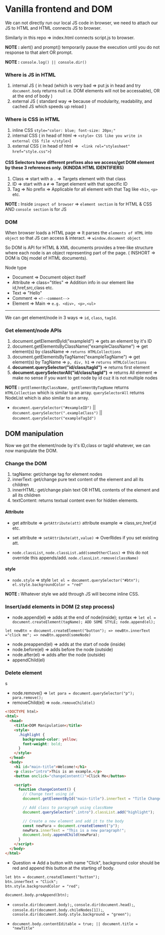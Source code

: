 # Vanilla frontend and DOM

We can not directly run our local JS code in browser, we need to attach our JS to HTML and HTML connects JS to browser. 

Similarly in this repo => index.html connects script.js to browser.

**NOTE :** alert() and prompt() temporarily pause the execution until you do not response to that alert OR prompt.

**NOTE :** `console.log() || console.dir()`

### Where is JS in HTML

1. internal JS    ( in head (which is very bad => put js in head and try `document.body` returns null i.e. DOM elements will not be accessable), OR at the end of body ) 
2. external JS    ( standard way => because of modularity, readability, and cached JS which speeds up reload )

### Where is CSS in HTML

1. inline CSS           `style="color: blue; font-size: 20px;"`
2. internal CSS        ( in head of html =>  ```<style> CSS like you write in external CSS file </style>```)
3. external CSS        ( in head of html => ``` <link rel="stylesheet" href="style.css">```)

#### CSS Selectors have different prefixes also we access/get DOM element by these 3 references only. (KINDDA HTML IDENTIFIERS)

1. Class => start with a ```.``` => Targets element with that class
2. ID    => start with a ```#``` => Target element with that specific ID
3. Tag   => No prefix            => Applicable for all element with that Tag like ```<h1>```, ```<p>``` etc.

**NOTE :** Inside `inspect of browser` => `element section` is for HTML & CSS AND `console section` is for JS

### DOM

When browser loads a HTML page => It parses the `elements of HTML` into `object` so that JS can access & interact. => `window.document object`  

So DOM is API for HTML & XML documents provides a tree-like structure where each node is an object representing part of the page. ( INSHORT => DOM is Obj model of HTML documents).

Node type

- Document         =>  Document object itself   
- Attribute        =>  class="titles" => Addition info in our element like id,href,src,class etc.
- Text             =>  "Hello"
- Comment          =>  `<!--comment-->`
- Element          =>  Main => `e.g. <div>, <p>,<ul>`

-----

We can get element/node in 3 ways => `id`, `class`, `tagId`.

### Get element/node APIs

1. document.getElementById("exampleId") => gets an element by it's ID
2. document.getElementsByClassName("exampleClassName") => get element(s) by className => `returns HTMLCollections`
3. document.getElementsByTagName("exampleTagName") =>  get element(s) by TagName => `p, div, h1` => `returns HTMLCollections`
4. **document.querySelector("id/class/tagId")** => returns first element
5. **document.querySelectorAll("id/class/tagId")** => returns All element => make no sense if you want to get node by id cuz it is not multiple nodes

**NOTE :** `getElementByClassName, getElementByTagName` returns `HTMLCollection` which is similar to an array. `querySelectorAll` returns NodeList which is also similar to an array.

- `document.querySelector("#exampleID")` || `document.querySelector(".exampleClass")` || `document.querySelector("exampleTagId")`

## DOM manipulation

Now we got the element/node by it's ID,class or tagId whatever, we can now manipulate the DOM.

### Change the DOM

1. tagName: get/change tag for element nodes
2. innerText: get/change pure text content of the element and all its children
3. innerHTML: get/change plain text OR HTML contents of the element and all its children
4. textContent: returns textual content even for hidden elements.

#### Attribute 

- get attribute => `getAttribute(att)`   attribute example => class,src,href,id etc.
- set attribute => `setAttribute(att,value)`  => OverRides if you set existing att.

- `node.classList`, `node.classList.add(someOtherClass)` => this do not override this appends/add. `node.classList.remove(className)`

#### style

- `node.style` => style `let el = document.querySelector("#btn"); el.style.backgroundColor = "red"`

**NOTE :** Whatever style we add through JS will become inline CSS.

### Insert/add elements in DOM (2 step process)

- node.append(el)      => adds at the end of node(inside); syntax => `let el = document.createElement(tagName); ADD SOME STYLE; node.append(el);`

`let newBtn = document.createElement("button"); => newBtn.innerText ="click me"; => newBtn.append(someNode)`

- node.preappend(el)   => adds at the start of node (inside)
- node.before(el)      => adds before the node (outside)
- node.after(el)       => adds after the node (outside)
- appendChild(el)

### Delete element
s
- node.remove()   => `let para = document.querySelector("p"); para.remove();`
- removeChild(el) => `node.removeChild(el)`


```html
<!DOCTYPE html>
<html>
  <head>
    <title>DOM Manipulation</title>
    <style>
      .highlight {
        background-color: yellow;
        font-weight: bold;
      }
    </style>
  </head>
  <body>
    <h1 id="main-title">Welcome!</h1>
    <p class="intro">This is an example.</p>
    <button onclick="changeContent()">Click Me</button>

    <script>
      function changeContent() {
        // Change text using id
        document.getElementById("main-title").innerText = "Title Changed!";

        // Add class to paragraph using className 
        document.querySelector(".intro").classList.add("highlight");

        // Create a new element and add it to the body
        const newPara = document.createElement("p");
        newPara.innerText = "This is a new paragraph!";
        document.body.appendChild(newPara);
      }
    </script>
  </body>
</html>
```

- Question => Add a button with name "Click", background color should be red and append this button at the starting of body.

```html
let btn = document.createElement("button");
btn.innerText = "Click";
btn.style.backgroundColor = "red";

document.body.preAppend(btn);
```

- `console.dir(document.body);`, `console.dir(document.head);`, `console.dir(document.body.chileNodes[1]);`, `console.dir(document.body.style.background = "green");`

- `document.body.contentEditable = true; || document.title = "newTitle"`
